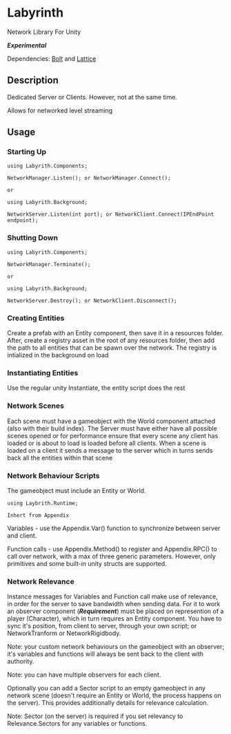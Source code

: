 # Labyrinth

Network Library For Unity

***Experimental***

Dependencies: [Bolt](https://github.com/maelishere/Bolt) and [Lattice](https://github.com/maelishere/Lattice)

## Description

Dedicated Server or Clients. However, not at the same time.

Allows for networked level streaming 

## Usage

### Starting Up

    using Labyrith.Components;

    NetworkManager.Listen(); or NetworkManager.Connect();

    or

    using Labyrith.Background;

    NetworkServer.Listen(int port); or NetworkClient.Connect(IPEndPoint endpoint);

### Shutting Down

    using Labyrith.Components;

    NetworkManager.Terminate();

    or

    using Labyrith.Background;

    NetworkServer.Destroy(); or NetworkClient.Disconnect();

### Creating Entities

Create a prefab with an Entity component, then save it in a resources folder. After, create a registry asset in the root of any resources folder, then add the path to all entities that can be spawn over the network. The registry is intialized in the background on load

### Instantiating Entities

Use the regular unity Instantiate, the entity script does the rest

### Network Scenes

Each scene must have a gameobject with the World component attached (also with their build index). The Server must have either have all possible scenes opened or for performance ensure that every scene any client has loaded or is about to load is loaded before all clients. When a scene is loaded on a client it sends a message to the server which in turns sends back all the entities within that scene 

### Network Behaviour Scripts

The gameobject must include an Entity or World. 

    using Laybrith.Runtime;

    Inhert from Appendix

Variables - use the Appendix.Var<T>() function to synchronize between server and client.

Function calls - use Appendix.Method() to register and Appendix.RPC() to call over network, with a max of three generic parameters. However, only primitives and some built-in unity structs are supported.

### Network Relevance

Instance messages for Variables and Function call make use of relevance, in order for the server to save bandwidth when sending data. For it to work an observer component (***Requirement***) must be placed on represention of a player (Character), which in turn requires an Entity component. You have to sync it's position, from client to server, through your own script; or NetworkTranform or NetworkRigidbody. 

Note: your custom network behaviours on the gameobject with an observer; it's variables and functions will always be sent back to the client with authority.

Note: you can have multiple observers for each client.

Optionally you can add a Sector script to an empty gameobject in any network scene (doesn't require an Entity or World, the process happens on the server). This provides additionally details for relevance calculation.

Note: Sector (on the server) is required if you set relevancy to Relevance.Sectors for any variables or functions.
